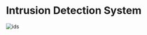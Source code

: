 #  Intrusion Detection System

![ids](https://c8.alamy.com/comp/2AGFA4G/diagram-of-intrusion-detection-system-2AGFA4G.jpg)


